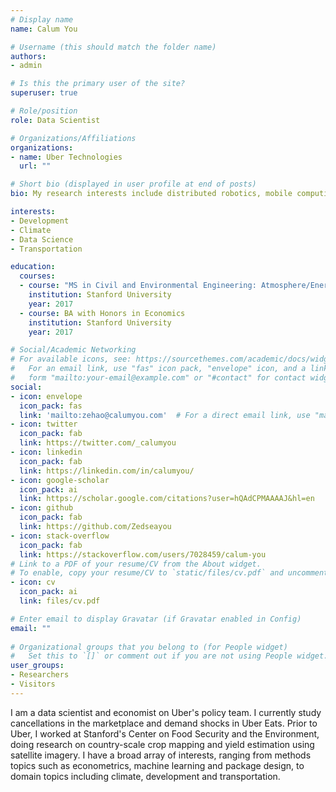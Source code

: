 ```yaml
---
# Display name
name: Calum You

# Username (this should match the folder name)
authors:
- admin

# Is this the primary user of the site?
superuser: true

# Role/position
role: Data Scientist

# Organizations/Affiliations
organizations:
- name: Uber Technologies
  url: ""

# Short bio (displayed in user profile at end of posts)
bio: My research interests include distributed robotics, mobile computing and programmable matter.

interests:
- Development
- Climate
- Data Science
- Transportation

education:
  courses:
  - course: "MS in Civil and Environmental Engineering: Atmosphere/Energy"
    institution: Stanford University
    year: 2017
  - course: BA with Honors in Economics
    institution: Stanford University
    year: 2017

# Social/Academic Networking
# For available icons, see: https://sourcethemes.com/academic/docs/widgets/#icons
#   For an email link, use "fas" icon pack, "envelope" icon, and a link in the
#   form "mailto:your-email@example.com" or "#contact" for contact widget.
social:
- icon: envelope
  icon_pack: fas
  link: 'mailto:zehao@calumyou.com'  # For a direct email link, use "mailto:test@example.org".
- icon: twitter
  icon_pack: fab
  link: https://twitter.com/_calumyou
- icon: linkedin
  icon_pack: fab
  link: https://linkedin.com/in/calumyou/
- icon: google-scholar
  icon_pack: ai
  link: https://scholar.google.com/citations?user=hQAdCPMAAAAJ&hl=en
- icon: github
  icon_pack: fab
  link: https://github.com/Zedseayou
- icon: stack-overflow
  icon_pack: fab
  link: https://stackoverflow.com/users/7028459/calum-you
# Link to a PDF of your resume/CV from the About widget.
# To enable, copy your resume/CV to `static/files/cv.pdf` and uncomment the lines below.  
- icon: cv
  icon_pack: ai
  link: files/cv.pdf

# Enter email to display Gravatar (if Gravatar enabled in Config)
email: ""
  
# Organizational groups that you belong to (for People widget)
#   Set this to `[]` or comment out if you are not using People widget.  
user_groups:
- Researchers
- Visitors
---
```


I am a data scientist and economist on Uber's policy team. I currently study cancellations in the marketplace and demand shocks in Uber Eats. Prior to Uber, I worked at Stanford's Center on Food Security and the Environment, doing research on country-scale crop mapping and yield estimation using satellite imagery. I have a broad array of interests, ranging from methods topics such as econometrics, machine learning and package design, to domain topics including climate, development and transportation.
